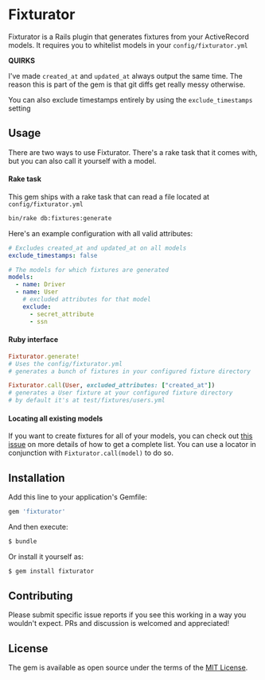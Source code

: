 # Fixturator

Fixturator is a Rails plugin that generates fixtures from your ActiveRecord
models. It requires you to whitelist models in your `config/fixturator.yml`

**QUIRKS**

I've made `created_at` and `updated_at` always output the same time. The reason
this is part of the gem is that git diffs get really messy otherwise.

You can also exclude timestamps entirely by using the `exclude_timestamps`
setting

## Usage

There are two ways to use Fixturator. There's a rake task that it comes with,
but you can also call it yourself with a model.

#### Rake task

This gem ships with a rake task that can read a file located at
`config/fixturator.yml`

```sh
bin/rake db:fixtures:generate
```

Here's an example configuration with all valid attributes:

```yml
# Excludes created_at and updated_at on all models
exclude_timestamps: false

# The models for which fixtures are generated
models:
  - name: Driver
  - name: User
    # excluded attributes for that model
    exclude:
      - secret_attribute
      - ssn
```


#### Ruby interface

```rb
Fixturator.generate!
# Uses the config/fixturator.yml
# generates a bunch of fixtures in your configured fixture directory

Fixturator.call(User, excluded_attributes: ["created_at"])
# generates a User fixture at your configured fixture directory
# by default it's at test/fixtures/users.yml
```

#### Locating all existing models

If you want to create fixtures for all of your models, you can check out [this
issue](https://github.com/coverhound/fixturator/issues/8) on more details of how
to get a complete list. You can use a locator in conjunction with
`Fixturator.call(model)` to do so.


## Installation
Add this line to your application's Gemfile:

```ruby
gem 'fixturator'
```

And then execute:
```bash
$ bundle
```

Or install it yourself as:
```bash
$ gem install fixturator
```

## Contributing
Please submit specific issue reports if you see this working in a way you
wouldn't expect. PRs and discussion is welcomed and appreciated!

## License
The gem is available as open source under the terms of the [MIT License](http://opensource.org/licenses/MIT).
